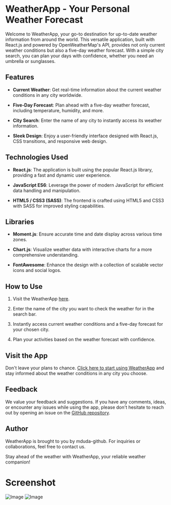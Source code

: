# WeatherApp - Your Personal Weather Forecast

Welcome to WeatherApp, your go-to destination for up-to-date weather information from around the world. This versatile application, built with React.js and powered by OpenWeatherMap's API, provides not only current weather conditions but also a five-day weather forecast. With a simple city search, you can plan your days with confidence, whether you need an umbrella or sunglasses.

## Features

- **Current Weather**: Get real-time information about the current weather conditions in any city worldwide.

- **Five-Day Forecast**: Plan ahead with a five-day weather forecast, including temperature, humidity, and more.

- **City Search**: Enter the name of any city to instantly access its weather information.

- **Sleek Design**: Enjoy a user-friendly interface designed with React.js, CSS transitions, and responsive web design.

## Technologies Used

- **React.js**: The application is built using the popular React.js library, providing a fast and dynamic user experience.

- **JavaScript ES6**: Leverage the power of modern JavaScript for efficient data handling and manipulation.

- **HTML5 / CSS3 (SASS)**: The frontend is crafted using HTML5 and CSS3 with SASS for improved styling capabilities.

## Libraries

- **Moment.js**: Ensure accurate time and date display across various time zones.

- **Chart.js**: Visualize weather data with interactive charts for a more comprehensive understanding.

- **FontAwesome**: Enhance the design with a collection of scalable vector icons and social logos.

## How to Use

1. Visit the WeatherApp [here](https://mduda-github.github.io/weather_app/#/).

2. Enter the name of the city you want to check the weather for in the search bar.

3. Instantly access current weather conditions and a five-day forecast for your chosen city.

4. Plan your activities based on the weather forecast with confidence.

## Visit the App

Don't leave your plans to chance. [Click here to start using WeatherApp](https://mduda-github.github.io/weather_app/#/) and stay informed about the weather conditions in any city you choose.

## Feedback

We value your feedback and suggestions. If you have any comments, ideas, or encounter any issues while using the app, please don't hesitate to reach out by opening an issue on the [GitHub repository](https://github.com/mduda-github/weather_app).

## Author

WeatherApp is brought to you by mduda-github. For inquiries or collaborations, feel free to contact us.

Stay ahead of the weather with WeatherApp, your reliable weather companion!
 
# Screenshot

![Image](https://github.com/isthatthedeer/weather_app/blob/master/src/mockups/Mockup.png)
![Image](https://github.com/isthatthedeer/weather_app/blob/master/src/mockups/Mockup2.png)
